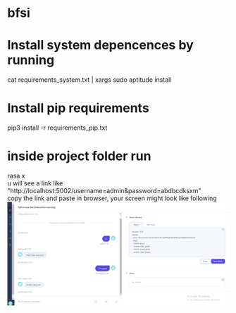 # bfsi
# Install system depencences by running
cat requirements_system.txt | xargs sudo aptitude install
# Install pip requirements
pip3 install -r requirements_pip.txt
# inside project folder run
rasa x <br />
u will see a link like "http://localhost:5002/username=admin&password=abdbcdksxm" <br />
copy the link and paste in browser, your screen might look like following <br />
![alt text](https://github.com/Manikandan25/bfsi/blob/master/image.png?raw=true)